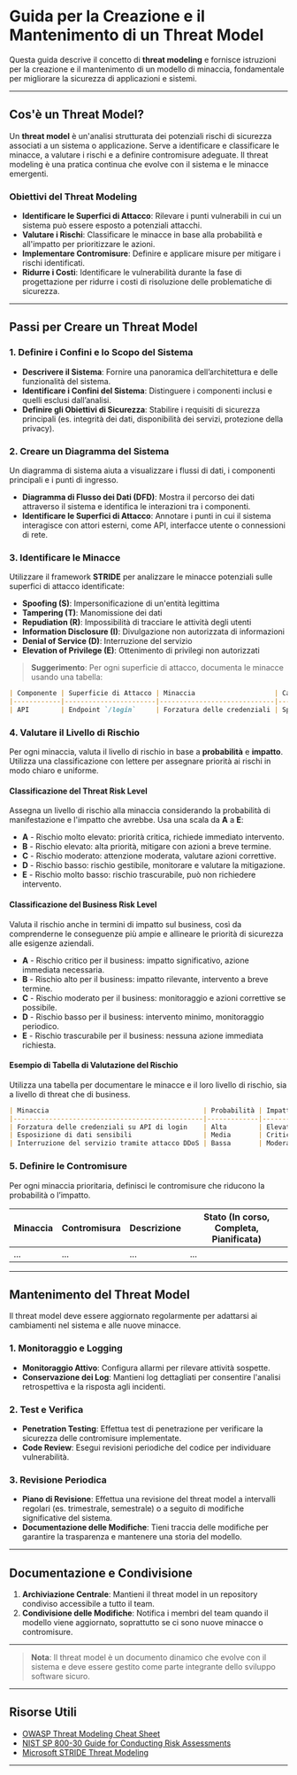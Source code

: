 
# Guida per la Creazione e il Mantenimento di un Threat Model

Questa guida descrive il concetto di **threat modeling** e fornisce istruzioni per la creazione e il mantenimento di un modello di minaccia, fondamentale per migliorare la sicurezza di applicazioni e sistemi.

---

## Cos'è un Threat Model?

Un **threat model** è un'analisi strutturata dei potenziali rischi di sicurezza associati a un sistema o applicazione. Serve a identificare e classificare le minacce, a valutare i rischi e a definire contromisure adeguate. Il threat modeling è una pratica continua che evolve con il sistema e le minacce emergenti.

### Obiettivi del Threat Modeling

- **Identificare le Superfici di Attacco**: Rilevare i punti vulnerabili in cui un sistema può essere esposto a potenziali attacchi.
- **Valutare i Rischi**: Classificare le minacce in base alla probabilità e all'impatto per prioritizzare le azioni.
- **Implementare Contromisure**: Definire e applicare misure per mitigare i rischi identificati.
- **Ridurre i Costi**: Identificare le vulnerabilità durante la fase di progettazione per ridurre i costi di risoluzione delle problematiche di sicurezza.

---

## Passi per Creare un Threat Model

### 1. Definire i Confini e lo Scopo del Sistema

- **Descrivere il Sistema**: Fornire una panoramica dell’architettura e delle funzionalità del sistema.
- **Identificare i Confini del Sistema**: Distinguere i componenti inclusi e quelli esclusi dall’analisi.
- **Definire gli Obiettivi di Sicurezza**: Stabilire i requisiti di sicurezza principali (es. integrità dei dati, disponibilità dei servizi, protezione della privacy).

### 2. Creare un Diagramma del Sistema

Un diagramma di sistema aiuta a visualizzare i flussi di dati, i componenti principali e i punti di ingresso.

- **Diagramma di Flusso dei Dati (DFD)**: Mostra il percorso dei dati attraverso il sistema e identifica le interazioni tra i componenti.
- **Identificare le Superfici di Attacco**: Annotare i punti in cui il sistema interagisce con attori esterni, come API, interfacce utente o connessioni di rete.

### 3. Identificare le Minacce

Utilizzare il framework **STRIDE** per analizzare le minacce potenziali sulle superfici di attacco identificate:

- **Spoofing (S)**: Impersonificazione di un'entità legittima
- **Tampering (T)**: Manomissione dei dati
- **Repudiation (R)**: Impossibilità di tracciare le attività degli utenti
- **Information Disclosure (I)**: Divulgazione non autorizzata di informazioni
- **Denial of Service (D)**: Interruzione del servizio
- **Elevation of Privilege (E)**: Ottenimento di privilegi non autorizzati

> **Suggerimento**: Per ogni superficie di attacco, documenta le minacce usando una tabella:

```markdown
| Componente | Superficie di Attacco | Minaccia                    | Categoria STRIDE | Descrizione                                     |
|------------|-----------------------|-----------------------------|------------------|-------------------------------------------------|
| API        | Endpoint `/login`     | Forzatura delle credenziali | Spoofing         | Attacco brute-force per accesso non autorizzato |
```

### 4. Valutare il Livello di Rischio

Per ogni minaccia, valuta il livello di rischio in base a **probabilità** e **impatto**. Utilizza una classificazione con lettere per assegnare priorità ai rischi in modo chiaro e uniforme.

#### Classificazione del Threat Risk Level

Assegna un livello di rischio alla minaccia considerando la probabilità di manifestazione e l'impatto che avrebbe. Usa una scala da **A** a **E**:

- **A** - Rischio molto elevato: priorità critica, richiede immediato intervento.
- **B** - Rischio elevato: alta priorità, mitigare con azioni a breve termine.
- **C** - Rischio moderato: attenzione moderata, valutare azioni correttive.
- **D** - Rischio basso: rischio gestibile, monitorare e valutare la mitigazione.
- **E** - Rischio molto basso: rischio trascurabile, può non richiedere intervento.

#### Classificazione del Business Risk Level

Valuta il rischio anche in termini di impatto sul business, così da comprenderne le conseguenze più ampie e allineare le priorità di sicurezza alle esigenze aziendali.

- **A** - Rischio critico per il business: impatto significativo, azione immediata necessaria.
- **B** - Rischio alto per il business: impatto rilevante, intervento a breve termine.
- **C** - Rischio moderato per il business: monitoraggio e azioni correttive se possibile.
- **D** - Rischio basso per il business: intervento minimo, monitoraggio periodico.
- **E** - Rischio trascurabile per il business: nessuna azione immediata richiesta.

#### Esempio di Tabella di Valutazione del Rischio

Utilizza una tabella per documentare le minacce e il loro livello di rischio, sia a livello di threat che di business.

```markdown
| Minaccia                                       | Probabilità | Impatto  | Threat Risk Level | Business Risk Level | Note                                    |
|------------------------------------------------|-------------|----------|-------------------|---------------------|-----------------------------------------|
| Forzatura delle credenziali su API di login    | Alta        | Elevato  | A                 | B                   | Richiede limiti di login e monitoraggio |
| Esposizione di dati sensibili                  | Media       | Critico  | B                 | A                   | Implementare crittografia e logging     |
| Interruzione del servizio tramite attacco DDoS | Bassa       | Moderato | C                 | C                   | Configurare protezione DDoS             |
```

### 5. Definire le Contromisure

Per ogni minaccia prioritaria, definisci le contromisure che riducono la probabilità o l’impatto.

| Minaccia | Contromisura | Descrizione | Stato (In corso, Completa, Pianificata) |
|----------|--------------|-------------|-----------------------------------------|
| ...      | ...          | ...         | ...                                     |

---

## Mantenimento del Threat Model

Il threat model deve essere aggiornato regolarmente per adattarsi ai cambiamenti nel sistema e alle nuove minacce.

### 1. Monitoraggio e Logging

- **Monitoraggio Attivo**: Configura allarmi per rilevare attività sospette.
- **Conservazione dei Log**: Mantieni log dettagliati per consentire l'analisi retrospettiva e la risposta agli incidenti.

### 2. Test e Verifica

- **Penetration Testing**: Effettua test di penetrazione per verificare la sicurezza delle contromisure implementate.
- **Code Review**: Esegui revisioni periodiche del codice per individuare vulnerabilità.

### 3. Revisione Periodica

- **Piano di Revisione**: Effettua una revisione del threat model a intervalli regolari (es. trimestrale, semestrale) o a seguito di modifiche significative del sistema.
- **Documentazione delle Modifiche**: Tieni traccia delle modifiche per garantire la trasparenza e mantenere una storia del modello.

---

## Documentazione e Condivisione

1. **Archiviazione Centrale**: Mantieni il threat model in un repository condiviso accessibile a tutto il team.
2. **Condivisione delle Modifiche**: Notifica i membri del team quando il modello viene aggiornato, soprattutto se ci sono nuove minacce o contromisure.

---

> **Nota**: Il threat model è un documento dinamico che evolve con il sistema e deve essere gestito come parte integrante dello sviluppo software sicuro.

---

## Risorse Utili

- [OWASP Threat Modeling Cheat Sheet](https://owasp.org/www-project-cheat-sheets/cheatsheets/Threat_Modeling_Cheat_Sheet.html)
- [NIST SP 800-30 Guide for Conducting Risk Assessments](https://csrc.nist.gov/publications/detail/sp/800-30/rev-1/final)
- [Microsoft STRIDE Threat Modeling](https://docs.microsoft.com/en-us/azure/security/develop/threat-modeling-tool)

---
